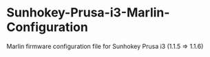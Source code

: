 # Sunhokey-Prusa-i3-Marlin-Configuration
Marlin firmware configuration file for Sunhokey Prusa i3 (1.1.5 => 1.1.6)
